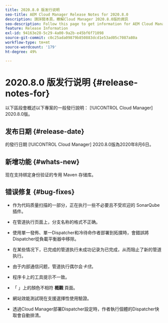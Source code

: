 ```yaml
---
title: 2020.8.0 版发行说明
seo-title: AEM Cloud Manager Release Notes for 2020.8.0
description: 請詳閱本頁，瞭解Cloud Manager 2020.8.0版的資訊
seo-description: Follow this page to get information for AEM Cloud Manager Release 2020.8.0
feature: Release Information
exl-id: 94163e28-5c29-4a00-9a2b-e45bf6f71098
source-git-commit: c0c25ada09879b850883dcd1e53ad05c7087a80a
workflow-type: tm+mt
source-wordcount: '179'
ht-degree: 49%

---
```


# 2020.8.0 版发行说明 {#release-notes-for}

以下區段會概述以下專案的一般發行說明： [!UICONTROL Cloud Manager] 2020.8.0版。

## 发布日期 {#release-date}

的發行日期 [!UICONTROL Cloud Manager] 2020.8.0版為2020年8月6日。

## 新增功能 {#whats-new}

现在支持绑定身份验证的专用 Maven 存储库。

## 错误修复 {#bug-fixes}

* 作为代码质量扫描的一部分，正在执行一些不必要且不受欢迎的 SonarQube 插件。

* 在管道执行页面上，分支名称的格式不正确。

* 使用單一發佈、單一Dispatcher和冷待命作者部署到拓撲時，會錯誤將Dispatcher從負載平衡器中移除。

* 在某些情况下，已完成的管道执行未成功记录为已完成，从而阻止了新的管道执行。

* 由于内部通信问题，管道执行偶尔会&#x200B;*卡住*。

* 程序卡上的工具提示不一致。

* 「 」上的顏色不相符 **概觀** 頁面。

* 網站效能測試現在支援選擇性使用驗證。

* 透過Cloud Manager部署Dispatcher設定時，作者執行個體的Dispatcher快取會自動排清。
